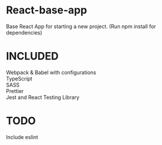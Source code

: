 # React-base-app

Base React App for starting a new project. (Run npm install for dependencies)

# INCLUDED  
Webpack & Babel with configurations  
TypeScript  
SASS  
Prettier  
Jest and React Testing Library  

# TODO  
Include eslint
